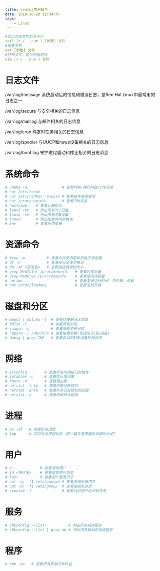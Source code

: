 ```yaml
---
title: centos常用命令
date: 2019-10-20 11:34:47
tags:
    - Linux
---
```


```yaml
#显示对应文件后若干行
tail [+ / - num ] [参数] 文件
#查看文件
cat [参数] 文件
#打开文件，定位到指定行
vim [+ / - num ] 文件
```

日志文件
==
/var/log/message 系统启动后的信息和错误日志，是Red Hat Linux中最常用的日志之一

/var/log/secure 与安全相关的日志信息

/var/log/maillog 与邮件相关的日志信息

/var/log/cron 与定时任务相关的日志信息

/var/log/spooler 与UUCP和news设备相关的日志信息

/var/log/boot.log 守护进程启动和停止相关的日志消息

系统命令
==
```yaml
# uname -a                # 查看内核/操作系统/CPU信息
# cat /etc/issue
# cat /etc/redhat-release # 查看操作系统版本
# cat /proc/cpuinfo       # 查看CPU信息
# hostname    # 查看计算机名
# lspci -tv   # 列出所有PCI设备
# lsusb -tv   # 列出所有USB设备
# lsmod       # 列出加载的内核模块
# env         # 查看环境变量
```

资源命令
==
```yaml
# free -m          # 查看内存使用量和交换区使用量
# df -h            # 查看各分区使用情况
# du -sh <目录名>   # 查看指定目录的大小
# grep MemTotal /proc/meminfo   # 查看内存总量
# grep MemFree /proc/meminfo    # 查看空闲内存量
# uptime                        # 查看系统运行时间、用户数、负载
# cat /proc/loadavg             # 查看系统负载
```

磁盘和分区
==
```yaml
# mount | column -t  # 查看挂接的分区状态
# fdisk -l           # 查看所有分区
# swapon -s          # 查看所有交换分区
# hdparm -i /dev/hda # 查看磁盘参数(仅适用于IDE设备)
# dmesg | grep IDE   # 查看启动时IDE设备检测状况
```

网络
==
```yaml
# ifconfig        # 查看所有网络接口的属性
# iptables -L     # 查看防火墙设置
# route -n        # 查看路由表
# netstat -lntp   # 查看所有监听端口
# netstat -antp   # 查看所有已经建立的连接
# netstat -s      # 查看网络统计信息
```

进程
==
```yaml
# ps -ef   # 查看所有进程
# top      # 实时显示进程状态（另一篇文章里面有详细的介绍）
```

用户
==
```yaml
# w             # 查看活动用户
# id <用户名>    # 查看指定用户信息
# last          # 查看用户登录日志
# cut -d: -f1 /etc/passwd # 查看系统所有用户
# cut -d: -f1 /etc/group  # 查看系统所有组
# crontab -l              # 查看当前用户的计划任务
```

服务
==
```yaml
# chkconfig --list           # 列出所有系统服务
# chkconfig --list | grep on # 列出所有启动的系统服务
```

程序
==
```yaml
# rpm -qa   # 查看所有安装的软件包
```


